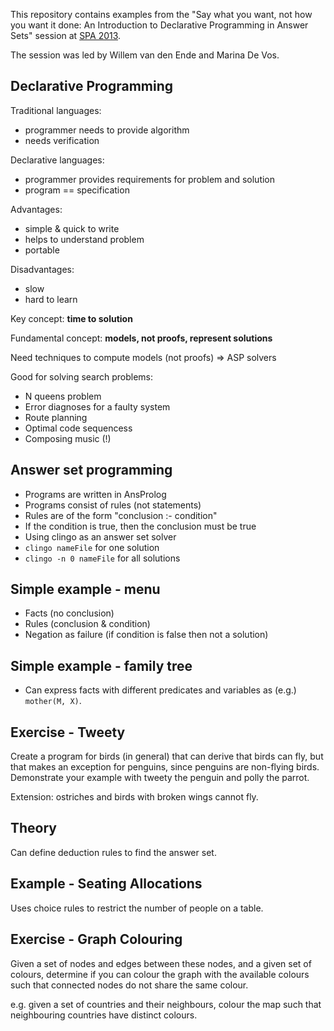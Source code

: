 This repository contains examples from the "Say what you want, not how you want it done: An Introduction to Declarative Programming in Answer Sets" session at [SPA 2013](http://www.spaconference.org).

The session was led by Willem van den Ende and Marina De Vos.

## Declarative Programming ##

Traditional languages:

* programmer needs to provide algorithm
* needs verification

Declarative languages:

* programmer provides requirements for problem and solution
* program == specification

Advantages:

* simple & quick to write
* helps to understand problem
* portable

Disadvantages:

* slow
* hard to learn

Key concept: **time to solution**

Fundamental concept: **models, not proofs, represent solutions**

Need techniques to compute models (not proofs) => ASP solvers

Good for solving search problems:

* N queens problem
* Error diagnoses for a faulty system
* Route planning
* Optimal code sequencess
* Composing music (!)

## Answer set programming ##

* Programs are written in AnsProlog
* Programs consist of rules (not statements)
* Rules are of the form "conclusion :- condition"
* If the condition is true, then the conclusion must be true
* Using clingo as an answer set solver
* `clingo nameFile` for one solution
* `clingo -n 0 nameFile` for all solutions

## Simple example - menu ##

* Facts (no conclusion)
* Rules (conclusion & condition)
* Negation as failure (if condition is false then not a solution)

## Simple example - family tree ##

* Can express facts with different predicates and variables as (e.g.) `mother(M, X)`.

## Exercise - Tweety ##

Create a program for birds (in general) that can derive that birds can fly, but that makes an exception for penguins, since penguins are non-flying birds.  Demonstrate your example with tweety the penguin and polly the parrot.

Extension: ostriches and birds with broken wings cannot fly.

## Theory ##

Can define deduction rules to find the answer set.

## Example - Seating Allocations ##

Uses choice rules to restrict the number of people on a table.

## Exercise - Graph Colouring ##

Given a set of nodes and edges between these nodes, and a given set of colours, determine if you can colour the graph with the available colours such that connected nodes do not share the same colour.

e.g. given a set of countries and their neighbours, colour the map such that neighbouring countries have distinct colours.